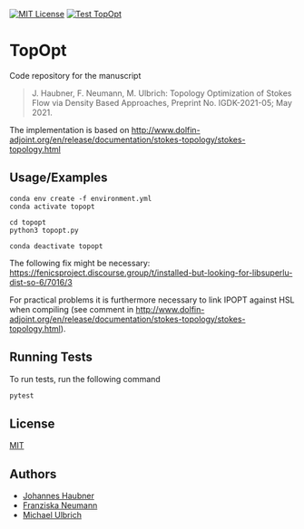 [![MIT License](https://img.shields.io/apm/l/atomic-design-ui.svg?style=plastic)](https://github.com/tterb/atomic-design-ui/blob/master/LICENSEs)
[![Test TopOpt](https://github.com/JohannesHaubner/TopOpt/actions/workflows/test-TopOpt.yml/badge.svg?style=plastic)](https://github.com/JohannesHaubner/TopOpt/actions/workflows/test-TopOpt.yml)

# TopOpt

Code repository for the manuscript

>J. Haubner, F. Neumann, M. Ulbrich: Topology Optimization of Stokes Flow via Density Based Approaches, Preprint No. IGDK-2021-05; May 2021. 

The implementation is based on 
http://www.dolfin-adjoint.org/en/release/documentation/stokes-topology/stokes-topology.html

## Usage/Examples

```
conda env create -f environment.yml
conda activate topopt

cd topopt
python3 topopt.py

conda deactivate topopt
```

The following fix might be necessary: https://fenicsproject.discourse.group/t/installed-but-looking-for-libsuperlu-dist-so-6/7016/3

For practical problems it is furthermore necessary to link IPOPT against HSL when compiling (see comment in http://www.dolfin-adjoint.org/en/release/documentation/stokes-topology/stokes-topology.html).

## Running Tests

To run tests, run the following command

```bash
pytest
```
## License

[MIT](https://choosealicense.com/licenses/mit/)

## Authors
- [Johannes Haubner](https://www.github.com/JohannesHaubner)
- [Franziska Neumann](https://www.mos.ed.tum.de/ftm/personen/mitarbeiter/franziska-neumann-msc/)
- [Michael Ulbrich](https://www-m1.ma.tum.de/bin/view/Lehrstuhl/MichaelUlbrich)
